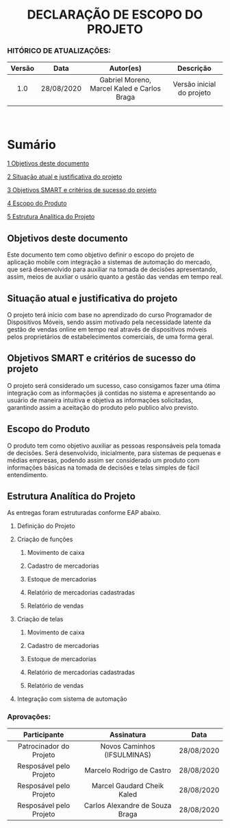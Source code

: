 <h1 align="center"> DECLARAÇÃO DE ESCOPO DO PROJETO</h1>

### HITÓRICO DE ATUALIZAÇÕES:
| **Versão** |  **Data**  |         **Autor(es)**         |       **Descrição**       |
| :--------: | :--------: | :---------------------------: | :-----------------------: |
|    1.0     | 28/08/2020 | Gabriel Moreno, Marcel Kaled e Carlos Braga  | Versão inicial do projeto |
|            |            |                               |                           |

<br>

Sumário 
=======

[1 Objetivos deste documento](#objetivos-deste-documento)

[2 Situação atual e justificativa do projeto](#situação-atual-e-justificativa-do-projeto)

[3 Objetivos SMART e critérios de sucesso do projeto](#objetivos-smart-e-critérios-de-sucesso-do-projeto)

[4 Escopo do Produto](#escopo-do-produto)

[5 Estrutura Analítica do Projeto](#estrutura-analítica-do-projeto)


## Objetivos deste documento

Este documento tem como objetivo definir o escopo do projeto de aplicação
mobile com integração a sistemas de automação do mercado, que será
desenvolvido para auxiliar na tomada de decisões apresentando, assim,
meios de auxliar o usário quanto a gestão das vendas em tempo real. 


## Situação atual e justificativa do projeto

O projeto terá início com base no aprendizado do curso Programador de
Dispositivos Móveis, sendo assim motivado pela necessidade latente da gestão de vendas online em tempo real através de dispositivos móveis pelos proprietários de estabelecimentos comerciais, de uma forma geral.


## Objetivos SMART e critérios de sucesso do projeto

O projeto será considerado um sucesso, caso consigamos fazer uma ótima
integração com as informações já contidas no sistema e apresentando ao
usuário de maneira intuitiva e objetiva as informações solicitadas,
garantindo assim a aceitação do produto pelo publico alvo previsto.


## Escopo do Produto

O produto tem como objetivo auxiliar as pessoas responsáveis pela tomada
de decisões. Será desenvolvido, inicialmente, para sistemas de pequenas e
médias empresas, podendo assim ser considerado um produto com
informações básicas na tomada de decisões e telas simples de fácil
entendimento.


## Estrutura Analítica do Projeto

As entregas foram estruturadas conforme EAP abaixo.

1.  Definição do Projeto

2.  Criação de funções

    1.  Movimento de caixa
   
    2.  Cadastro de mercadorias

    3.  Estoque de mercadorias
   
    4.  Relatório de mercadorias cadastradas
   
    5.  Relatório de vendas

3.  Criação de telas

    1.  Movimento de caixa
   
    2.  Cadastro de mercadorias

    3.  Estoque de mercadorias
   
    4.  Relatório de mercadorias cadastradas

    5.  Relatório de vendas

4.  Integração com sistema de automação


### Aprovações:

|    **Participante**     |       **Assinatura**        |  **Data**  |
| :---------------------: | :-------------------------: | :--------: |
| Patrocinador do Projeto | Novos Caminhos (IFSULMINAS) | 28/08/2020 |
| Resposável pelo Projeto |  Marcelo Rodrigo de Castro  | 28/08/2020 |
| Resposável pelo Projeto | Marcel Gaudard Cheik Kaled  | 28/08/2020 |
| Resposável pelo Projeto | Carlos Alexandre de Souza Braga | 28/08/2020 |




